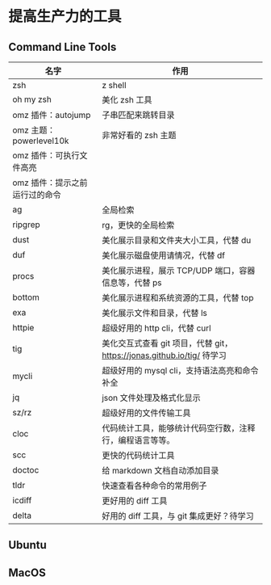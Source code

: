 # 提高生产力的工具

## Command Line Tools

| 名字                   | 作用                                                     |
| -------------------- | ------------------------------------------------------ |
| zsh                  | z shell                                                |
| oh my zsh            | 美化 zsh 工具                                              |
| omz 插件：autojump      | 子串匹配来跳转目录                                              |
| omz 主题：powerlevel10k | 非常好看的 zsh 主题                                           |
| omz 插件：可执行文件高亮       |                                                        |
| omz 插件：提示之前运行过的命令    |                                                        |
| ag                   | 全局检索                                                   |
| ripgrep              | rg，更快的全局检索                                             |
| dust                 | 美化展示目录和文件夹大小工具，代替 du                                   |
| duf                  | 美化展示磁盘使用请情况，代替 df                                      |
| procs                | 美化展示进程，展示 TCP/UDP 端口，容器信息等，代替 ps                       |
| bottom               | 美化展示进程和系统资源的工具，代替 top                                  |
| exa                  | 美化展示文件和目录，代替 ls                                        |
| httpie               | 超级好用的 http cli，代替 curl                                 |
| tig                  | 美化交互式查看 git 项目，代替 git，https://jonas.github.io/tig/ 待学习 |
| mycli                | 超级好用的 mysql cli，支持语法高亮和命令补全                            |
| jq                   | json 文件处理及格式化显示                                        |
| sz/rz                | 超级好用的文件传输工具                                            |
| cloc                 | 代码统计工具，能够统计代码空行数，注释行，编程语言等等。                           |
| scc                  | 更快的代码统计工具                                              |
| doctoc               | 给 markdown 文档自动添加目录                                    |
| tldr                 | 快速查看各种命令的常用例子                                          |
| icdiff               | 更好用的 diff 工具                                           |
| delta                | 好用的 diff 工具，与 git 集成更好？待学习                             |



## Ubuntu

## MacOS
